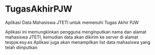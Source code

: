 # TugasAkhirPJW
Aplikasi Data Mahasiswa JTETI untuk memenuhi Tugas Akhir PJW

Aplikasi ini memungkinkan pengguna menginputkan nama dan alamat mahasiswa JTETI, kemudian data akan dikirim ke server di alamat tespjw.esy.es
Aplikasi juga akan menampilkan list data mahasiswa yang telah diinputkan
